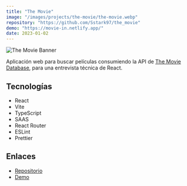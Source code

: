 ```yaml
---
title: "The Movie"
image: "/images/projects/the-movie/the-movie.webp"
repository: "https://github.com/Sstark97/the_movie"
demo: "https://movie-in.netlify.app/"
date: 2023-01-02
---
```


![The Movie Banner](/images/projects/the-movie/the-movie-banner.webp)

Aplicación web para buscar películas consumiendo la API de [The Movie Database](https://www.themoviedb.org/), para una
entrevista técnica de React.

## Tecnologías
- React
- Vite
- TypeScript
- SAAS
- React Router
- ESLint
- Prettier

## Enlaces
- [Repositorio](https://github.com/Sstark97/the_movie)
- [Demo](https://movie-in.netlify.app/)